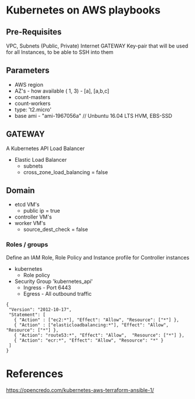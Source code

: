 # Kubernetes on AWS playbooks

## Pre-Requisites

VPC, Subnets (Public, Private)
Internet GATEWAY
Key-pair that will be used for all Instances, to be able to SSH into them

## Parameters
 * AWS region
 * AZ's - how available ( 1, 3) - [a], [a,b,c]
 * count-masters
 * count-workers
 * type:  't2.micro'
 * base ami -  "ami-1967056a" // Unbuntu 16.04 LTS HVM, EBS-SSD

## GATEWAY

A Kubernetes API Load Balancer  

 * Elastic Load Balancer
   - subnets
   - cross_zone_load_balancing = false

## Domain
 * etcd VM's
   - public ip = true
 * controller VM's
 * worker VM's
   - source_dest_check = false

### Roles / groups

Define an  IAM Role, Role Policy and Instance profile for Controller instances

 * kubernetes
   - Role policy
 * Security Group 'kubernetes_api'
   - Ingress - Port 6443 
   - Egress - All outbound traffic

 ```
 {
  "Version": "2012-10-17",
  "Statement": [
    { "Action" : ["ec2:*"], "Effect": "Allow", "Resource": ["*"] },
    { "Action" : ["elasticloadbalancing:*"], "Effect": "Allow", "Resource": ["*"] },
    { "Action": "route53:*", "Effect": "Allow",  "Resource": ["*"] },
    { "Action": "ecr:*", "Effect": "Allow", "Resource": "*" }
  ]
}
```

# References

https://opencredo.com/kubernetes-aws-terraform-ansible-1/
